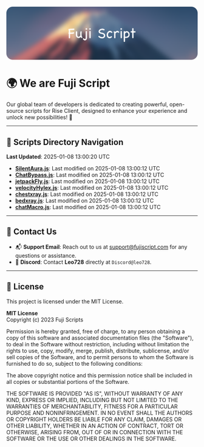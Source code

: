 ![Banner](.github/b.webp)

# 🌍 **We are Fuji Script**

Our global team of developers is dedicated to creating powerful, open-source scripts for Rise Client, designed to enhance your experience and unlock new possibilities! 🌟

---
<!-- SCRIPTS_NAVIGATION_START -->
## 📂 **Scripts Directory Navigation**

**Last Updated**: 2025-01-08 13:00:20 UTC

- **[SilentAura.js](scripts/SilentAura.js)**: Last modified on 2025-01-08 13:00:12 UTC
- **[ChatBypass.js](scripts/ChatBypass.js)**: Last modified on 2025-01-08 13:00:12 UTC
- **[jetpackFly.js](scripts/jetpackFly.js)**: Last modified on 2025-01-08 13:00:12 UTC
- **[velocityHylex.js](scripts/velocityHylex.js)**: Last modified on 2025-01-08 13:00:12 UTC
- **[chestxray.js](scripts/chestxray.js)**: Last modified on 2025-01-08 13:00:12 UTC
- **[bedxray.js](scripts/bedxray.js)**: Last modified on 2025-01-08 13:00:12 UTC
- **[chatMacro.js](scripts/chatMacro.js)**: Last modified on 2025-01-08 13:00:12 UTC

<!-- SCRIPTS_NAVIGATION_END -->

---

## 💬 **Contact Us**  
- 📬 **Support Email**: Reach out to us at [support@fujiscript.com](mailto:support@fujiscript.com) for any questions or assistance.  
- 💬 **Discord**: Contact **Leo728** directly at `Discord@leo728`.

---

## 📜 **License**

This project is licensed under the MIT License.  

**MIT License**  
Copyright (c) 2023 Fuji Scripts  

Permission is hereby granted, free of charge, to any person obtaining a copy of this software and associated documentation files (the "Software"), to deal in the Software without restriction, including without limitation the rights to use, copy, modify, merge, publish, distribute, sublicense, and/or sell copies of the Software, and to permit persons to whom the Software is furnished to do so, subject to the following conditions:  

The above copyright notice and this permission notice shall be included in all copies or substantial portions of the Software.  

THE SOFTWARE IS PROVIDED "AS IS", WITHOUT WARRANTY OF ANY KIND, EXPRESS OR IMPLIED, INCLUDING BUT NOT LIMITED TO THE WARRANTIES OF MERCHANTABILITY, FITNESS FOR A PARTICULAR PURPOSE AND NONINFRINGEMENT. IN NO EVENT SHALL THE AUTHORS OR COPYRIGHT HOLDERS BE LIABLE FOR ANY CLAIM, DAMAGES OR OTHER LIABILITY, WHETHER IN AN ACTION OF CONTRACT, TORT OR OTHERWISE, ARISING FROM, OUT OF OR IN CONNECTION WITH THE SOFTWARE OR THE USE OR OTHER DEALINGS IN THE SOFTWARE.  
